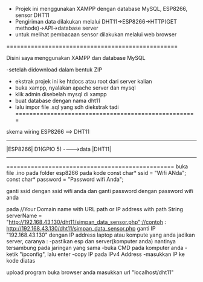 - Projek ini menggunakan XAMPP dengan database MySQL, ESP8266, sensor DHT11
- Pengiriman data dilakukan melalui DHT11->ESP8266->HTTP(GET methode)->API->database server
- untuk melihat pembacaan sensor dilakukan melalui web browser
  
=================================================

Disini saya menggunakan XAMPP dan database MySQL 

-setelah didownload dalam bentuk ZIP
- ekstrak projek ini ke htdocs atau root dari server kalian
- buka xampp, nyalakan apache server dan mysql
- klik admin disebelah mysql di xampp
- buat database dengan nama dht11
- lalu impor file .sql yang sdh diekstrak tadi
====================================================


skema wiring ESP8266 ==> DHT11
---------                      -------
|ESP8266| D1(GPIO 5) ---->data |DHT11|
---------                      -------


================================================
 buka file .ino pada folder esp8266
pada kode
const char* ssid = "Wifi ANda";
const char* password = "Password wifi Anda";

ganti ssid dengan ssid wifi anda
dan ganti password dengan password wifi anda

pada 
//Your Domain name with URL path or IP address with path
String serverName = "http://192.168.43.130/dht11/simpan_data_sensor.php";//contoh : http://192.168.43.130/dht11/simpan_data_sensor.php
ganti IP "192.168.43.130" dengan IP address laptop atau kompute yang anda jadikan server, caranya :
-pastikan esp dan server(komputer anda) nantinya tersambung pada jaringan yang sama
-buka CMD pada komputer anda
-ketik "ipconfig", lalu enter
-copy IP pada  IPv4 Address 
-masukkan IP ke kode diatas


upload program 
buka browser anda
masukkan url "localhost/dht11"
